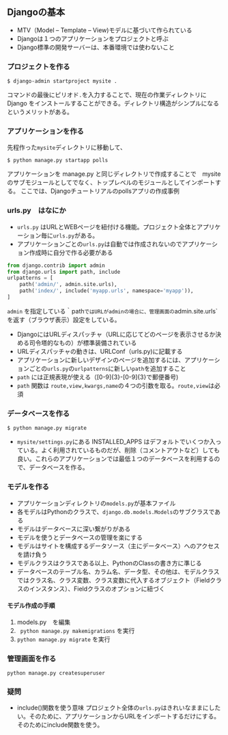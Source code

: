 ## Djangoの基本

- MTV（Model – Template – View)モデルに基づいて作られている
- Djangoは１つのアプリケーションをプロジェクトと呼ぶ
- Django標準の開発サーバーは、本番環境では使わないこと  



### プロジェクトを作る  

`$ django-admin startproject mysite . `

コマンドの最後にピリオド` . `を入力することで、現在の作業ディレクトリに Django をインストールすることができる。ディレクトリ構造がシンプルになるというメリットがある。  

### アプリケーションを作る  
先程作った`mysite`ディレクトリに移動して、  

`$ python manage.py startapp polls `  

アプリケーションを manage.py と同じディレクトリで作成することで　mysite のサブモジュールとしてでなく、トップレベルのモジュールとしてインポートする。
ここでは、Djangoチュートリアルのpollsアプリの作成事例

### urls.py　はなにか

- `urls.py` はURLとWEBページを紐付ける機能。プロジェクト全体とアプリケーション毎に`urls.py`がある。
- アプリケーションごとの`urls.py`は自動では作成されないのでアプリケーション作成時に自分で作る必要がある
```python
from django.contrib import admin
from django.urls import path, include
urlpatterns = [
    path('admin/', admin.site.urls),
    path('index/', include('myapp.urls', namespace='myapp')),
]
```
`admin` を指定している｀path`ではURLがadminの場合に、管理画面の`admin.site.urls`を返す（ブラウザ表示）設定をしている。
- DjangoにはURLディスパッチャ（URLに応じてどのページを表示させるか決める司令塔的なもの）が標準装備されている
- URLディスパッチャの動きは、URLConf（urls.py)に記載する
- アプリケーションに新しいデザインのページを追加するには、アプリケーションごとの`urls.py`の`urlpatterns`に新しい`path`を追加すること
- `path` には正規表現が使える（[0-9]{3}-[0-9]{3}で郵便番号)
- `path` 関数は `route,view,kwargs,name`の４つの引数を取る。`route,view`は必須


### データベースを作る

`$ python manage.py migrate`

- `mysite/settings.py`にある INSTALLED_APPS はデフォルトでいくつか入っている。よく利用されているものだが、削除（コメントアウトなど）しても良い。これらのアプリケーションでは最低１つのデータベースを利用するので、データベースを作る。

### モデルを作る

- アプリケーションディレクトリの`models.py`が基本ファイル
- 各モデルはPythonのクラスで、`django.db.models.Models`のサブクラスである
- モデルはデータベースに深い繋がりがある
- モデルを使うとデータベースの管理を楽にする
- モデルはサイトを構成するデータソース（主にデータベース）へのアクセスを請け負う
- モデルクラスはクラスである以上、PythonのClassの書き方に準じる
- データベースのテーブル名、カラム名、データ型、その他は、モデルクラスではクラス名、クラス変数、クラス変数に代入するオブジェクト（Fieldクラスのインスタンス）、Fieldクラスのオプションに紐づく

#### モデル作成の手順
1. models.py　を編集
1. ` python manage.py makemigrations` を実行
1. `python manage.py migrate` を実行


### 管理画面を作る

`python manage.py createsuperuser`  



### 疑問
- include()関数を使う意味
プロジェクト全体の`urls.py`はきれいなままにしたい。そのために、アプリケーションからURLをインポートするだけにする。そのためにinclude関数を使う。